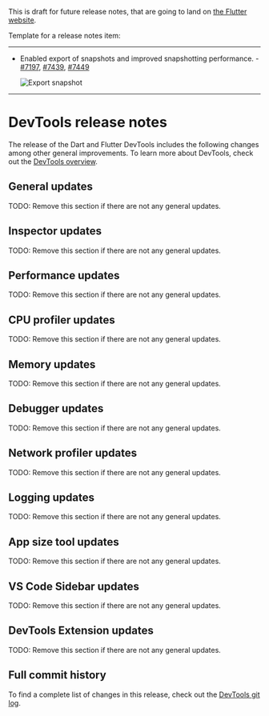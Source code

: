 This is draft for future release notes, that are going to land on
[the Flutter website](https://docs.flutter.dev/tools/devtools/release-notes).

Template for a release notes item:

------------
* Enabled export of snapshots and improved snapshotting performance. -
[#7197](https://github.com/flutter/devtools/pull/7197),
[#7439](https://github.com/flutter/devtools/pull/7439),
[#7449](https://github.com/flutter/devtools/pull/7449)

    ![Export snapshot](/tools/devtools/release-notes/images-2.34.1/7197-export.png "Export snapshot")
------------

# DevTools <number> release notes

The <number> release of the Dart and Flutter DevTools
includes the following changes among other general improvements.
To learn more about DevTools, check out the
[DevTools overview]({{site.url}}/tools/devtools/overview).

## General updates

TODO: Remove this section if there are not any general updates.

## Inspector updates

TODO: Remove this section if there are not any general updates.

## Performance updates

TODO: Remove this section if there are not any general updates.

## CPU profiler updates

TODO: Remove this section if there are not any general updates.

## Memory updates

TODO: Remove this section if there are not any general updates.

## Debugger updates

TODO: Remove this section if there are not any general updates.

## Network profiler updates

TODO: Remove this section if there are not any general updates.

## Logging updates

TODO: Remove this section if there are not any general updates.

## App size tool updates

TODO: Remove this section if there are not any general updates.

## VS Code Sidebar updates

TODO: Remove this section if there are not any general updates.

## DevTools Extension updates

TODO: Remove this section if there are not any general updates.

## Full commit history

To find a complete list of changes in this release, check out the
[DevTools git log](https://github.com/flutter/devtools/tree/v<number>).
